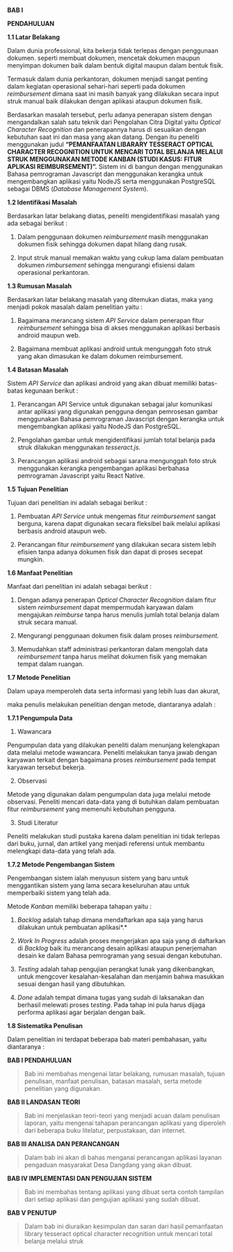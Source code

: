 **BAB I**

**PENDAHULUAN**

**1.1 Latar Belakang**

Dalam dunia professional, kita bekerja tidak terlepas dengan penggunaan
dokumen. seperti membuat dokumen, mencetak dokumen maupun menyimpan
dokumen baik dalam bentuk digital maupun dalam bentuk fisik.

Termasuk dalam dunia perkantoran, dokumen menjadi sangat penting dalam
kegiatan operasional sehari-hari seperti pada dokumen *reimbursement*
dimana saat ini masih banyak yang dilakukan secara input struk manual
baik dilakukan dengan aplikasi ataupun dokumen fisik.

Berdasarkan masalah tersebut, perlu adanya penerapan sistem dengan
mengandalkan salah satu teknik dari Pengolahan Citra Digital yaitu
*Optical Character Recognition* dan penerapannya harus di sesuaikan
dengan kebutuhan saat ini dan masa yang akan datang. Dengan itu peneliti
menggunakan judul **“PEMANFAATAN LIBARARY TESSERACT OPTICAL CHARACTER
RECOGNITION UNTUK MENCARI TOTAL BELANJA MELALUI STRUK MENGGUNAKAN METODE
KANBAN (STUDI KASUS: FITUR APLIKASI REIMBURSEMENT)”.** Sistem ini di
bangun dengan menggunakan Bahasa pemrograman Javascript dan menggunakan
kerangka untuk mengembangkan aplikasi yaitu NodeJS serta menggunakan
PostgreSQL sebagai DBMS (*Database Management System*).

**1.2 Identifikasi Masalah**

Berdasarkan latar belakang diatas, peneliti mengidentifikasi masalah
yang ada sebagai berikut :

1.  Dalam penggunaan dokumen *reimbursement* masih menggunakan dokumen
    fisik sehingga dokumen dapat hilang dang rusak.

2.  Input struk manual memakan waktu yang cukup lama dalam pembuatan
    dokumen *rimbursement* sehingga mengurangi efisiensi dalam
    operasional perkantoran.

**1.3 Rumusan Masalah**

Berdasarkan latar belakang masalah yang ditemukan diatas, maka yang
menjadi pokok masalah dalam penelitian yaitu :

1.  Bagaimana merancang sistem *API Service* dalam penerapan fitur
    *reimbursement* sehingga bisa di akses menggunakan aplikasi berbasis
    android maupun web.

2.  Bagaimana membuat aplikasi android untuk mengunggah foto struk yang
    akan dimasukan ke dalam dokumen reimbursement.

**1.4 Batasan Masalah**

Sistem *API Service* dan aplikasi android yang akan dibuat memiliki
batas-batas kegunaan berikut :

1.  Perancangan API Service untuk digunakan sebagai jalur komunikasi
    antar aplikasi yang digunakan pengguna dengan pemrosesan gambar
    menggunakan Bahasa pemrograman Javascript dengan kerangka untuk
    mengembangkan aplikasi yaitu NodeJS dan PostgreSQL.

2.  Pengolahan gambar untuk mengidentifikasi jumlah total belanja pada
    struk dilakukan menggunakan *tesseract.js.*

3.  Perancangan aplikasi android sebagai sarana mengunggah foto struk
    menggunakan kerangka pengembangan aplikasi berbahasa pemrograman
    Javascript yaitu React Native.

**1.5 Tujuan Penelitian**

Tujuan dari penelitian ini adalah sebagai berikut :

1.  Pembuatan *API Service* untuk mengemas fitur *reimbursement* sangat
    berguna, karena dapat digunakan secara fleksibel baik melalui
    aplikasi berbasis android ataupun web.

2.  Perancangan fitur *reimbursement* yang dilakukan secara sistem lebih
    efisien tanpa adanya dokumen fisik dan dapat di proses secepat
    mungkin.

**1.6 Manfaat Penelitian**

Manfaat dari penelitian ini adalah sebagai berikut :

1.  Dengan adanya penerapan *Optical Character Recognition* dalam fitur
    sistem *reimbursement* dapat mempermudah karyawan dalam mengajukan
    *reimburse* tanpa harus menulis jumlah total belanja dalam struk
    secara manual.

2.  Mengurangi penggunaan dokumen fisik dalam proses *reimbursement.*

3.  Memudahkan staff administrasi perkantoran dalam mengolah data
    *reimbursement* tanpa harus melihat dokumen fisik yang memakan
    tempat dalam ruangan.

**1.7 Metode Penelitian**

Dalam upaya memperoleh data serta informasi yang lebih luas dan akurat,

maka penulis melakukan penelitian dengan metode, diantaranya adalah :

**1.7.1 Pengumpula Data**

1.  Wawancara

Pengumpulan data yang dilakukan peneliti dalam menunjang kelengkapan
data melalui metode wawancara. Peneliti melakukan tanya jawab dengan
karyawan terkait dengan bagaimana proses *reimbursement* pada tempat
karyawan tersebut bekerja.

2.  Observasi

Metode yang digunakan dalam pengumpulan data juga melalui metode
observasi. Peneliti mencari data-data yang di butuhkan dalam pembuatan
fitur *reimbursement* yang memenuhi kebutuhan pengguna.

3.  Studi Literatur

Peneliti melakukan studi pustaka karena dalam penelitian ini tidak
terlepas dari buku, jurnal, dan artikel yang menjadi referensi untuk
membantu melengkapi data-data yang telah ada.

**1.7.2 Metode Pengembangan Sistem**

Pengembangan sistem ialah menyusun sistem yang baru untuk menggantikan
sistem yang lama secara keseluruhan atau untuk memperbaiki sistem yang
telah ada.

Metode *Kanban* memiliki beberapa tahapan yaitu :

1.  *Backlog* adalah tahap dimana mendaftarkan apa saja yang harus
    dilakukan untuk pembuatan aplikasi*.*

2.  *Work In Progress* adalah proses mengerjakan apa saja yang di
    daftarkan di *Backlog* baik itu merancang desain aplikasi ataupun
    penerjemahan desain ke dalam Bahasa pemrograman yang sesuai dengan
    kebutuhan.

3.  *Testing* adalah tahap pengujian perangkat lunak yang dikenbangkan,
    untuk mengcover kesalahan-kesalahan dan menjamin bahwa masukkan
    sesuai dengan hasil yang dibutuhkan.

4.  *Done* adalah tempat dimana tugas yang sudah di laksanakan dan
    berhasil melewati proses t*esting*. Pada tahap ini pula harus dijaga
    performa aplikasi agar berjalan dengan baik.

**1.8 Sistematika Penulisan**

Dalam penelitian ini terdapat beberapa bab materi pembahasan, yaitu
diantaranya :

**BAB I PENDAHULUAN**

> Bab ini membahas mengenai latar belakang, rumusan masalah, tujuan
> penulisan, manfaat penulisan, batasan masalah, serta metode penelitian
> yang digunakan.

**BAB II LANDASAN TEORI**

> Bab ini menjelaskan teori-teori yang menjadi acuan dalam penulisan
> laporan, yaitu mengenai tahapan perancangan aplikasi yang diperoleh
> dari beberapa buku litelatur, perpustakaan, dan internet.

**BAB III ANALISA DAN PERANCANGAN**

> Dalam bab ini akan di bahas menganai perancangan aplikasi layanan
> pengaduan masyarakat Desa Dangdang yang akan dibuat.

**BAB IV IMPLEMENTASI DAN PENGUJIAN SISTEM**

> Bab ini membahas tentang aplikasi yang dibuat serta contoh tampilan
> dari setiap aplikasi dan pengujian aplikasi yang sudah dibuat.

**BAB V PENUTUP**

> Dalam bab ini diuraikan kesimpulan dan saran dari hasil pemanfaatan
> library tesseract optical character recognition untuk mencari total
> belanja melalui struk
